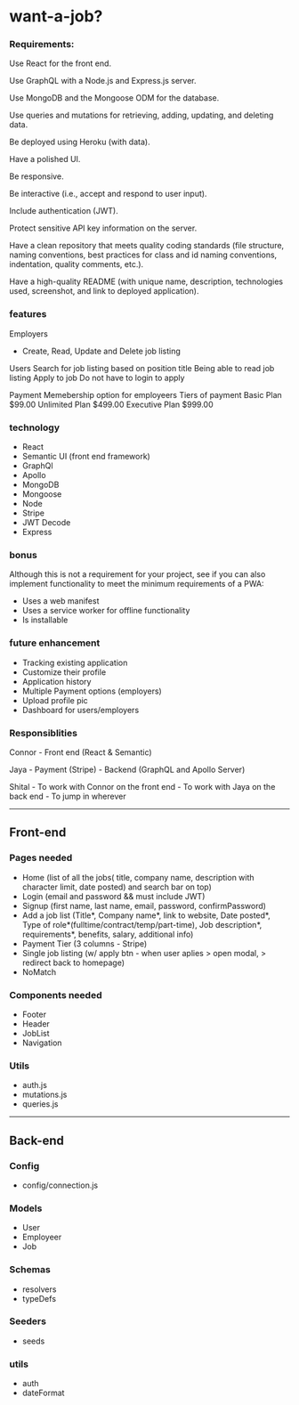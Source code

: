 # want-a-job?

### Requirements:
Use React for the front end.

Use GraphQL with a Node.js and Express.js server.

Use MongoDB and the Mongoose ODM for the database.

Use queries and mutations for retrieving, adding, updating, and deleting data.

Be deployed using Heroku (with data).

Have a polished UI.

Be responsive.

Be interactive (i.e., accept and respond to user input).

Include authentication (JWT).

Protect sensitive API key information on the server.

Have a clean repository that meets quality coding standards (file structure, naming conventions, best practices for class and id naming conventions, indentation, quality comments, etc.).

Have a high-quality README (with unique name, description, technologies used, screenshot, and link to deployed application).

### features
Employers 
- Create, Read, Update and Delete job listing

Users
Search for job listing based on position title
Being able to read job listing 
Apply to job
Do not have to login to apply

Payment
Memebership option for employeers
Tiers of payment
    Basic Plan $99.00 
    Unlimited Plan $499.00
    Executive Plan $999.00

### technology
- React
- Semantic UI (front end framework)
- GraphQl 
- Apollo
- MongoDB
- Mongoose
- Node
- Stripe
- JWT Decode
- Express

### bonus
Although this is not a requirement for your project, see if you can also implement functionality to meet the minimum requirements of a PWA:

- Uses a web manifest
- Uses a service worker for offline functionality
- Is installable

### future enhancement
- Tracking existing application 
- Customize their profile 
- Application history
- Multiple Payment options (employers)
- Upload profile pic
- Dashboard for users/employers

### Responsiblities

Connor
    - Front end (React & Semantic) 

Jaya 
    - Payment (Stripe)
    - Backend (GraphQL and Apollo Server)

Shital
    - To work with Connor on the front end
    - To work with Jaya on the back end 
    - To jump in wherever

______________________________________________
## Front-end
### Pages needed 
- Home (list of all the jobs( title, company name, description with character limit, date posted) and search bar on top)
- Login (email and password && must include JWT)
- Signup (first name, last name, email, password, confirmPassword)
- Add a job list (Title*, Company name*, link to website, Date posted*, Type of role*(fulltime/contract/temp/part-time), Job description*, requirements*, benefits, salary, additional info)
- Payment Tier (3 columns -  Stripe)
- Single job listing (w/ apply btn - when user aplies > open modal, > redirect back to homepage)
- NoMatch 
### Components needed
- Footer
- Header
- JobList
- Navigation

### Utils
- auth.js
- mutations.js
- queries.js

______________________________________________
## Back-end
### Config
- config/connection.js
### Models 
- User
- Employeer
- Job

### Schemas
- resolvers
- typeDefs

### Seeders
- seeds

### utils
- auth
- dateFormat
